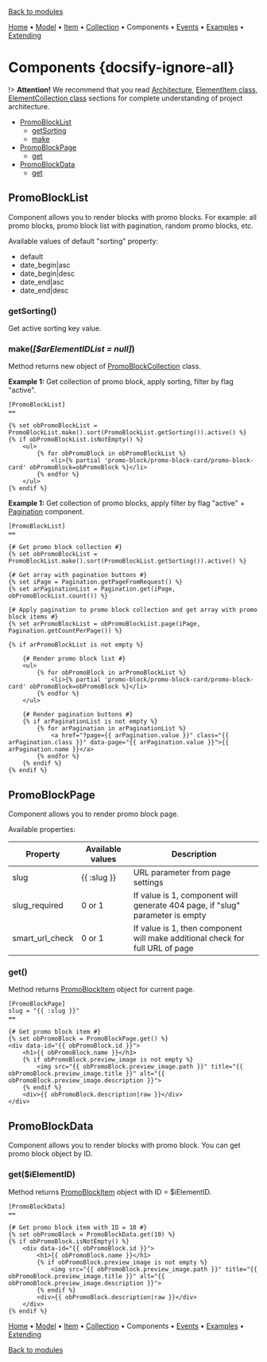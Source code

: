[Back to modules](modules/home.md)

[Home](modules/promo-block/home.md)
• [Model](modules/promo-block/model/model.md)
• [Item](modules/promo-block/item/item.md)
• [Collection](modules/promo-block/collection/collection.md)
• Components
• [Events](modules/promo-block/event/event.md)
• [Examples](modules/promo-block/examples/examples.md)
• [Extending](modules/promo-block/extending/extending.md)

# Components {docsify-ignore-all}

!> **Attention!**  We recommend that you read [Architecture](home.md#architecture), [ElementItem class](item-class/item-class.md),
[ElementCollection class](collection-class/collection-class.md) sections for complete understanding of  project architecture.

* [PromoBlockList](#promoblocklist)
  * [getSorting](#getsorting)
  * [make](#makearelementidlist-null)
* [PromoBlockPage](#promoblockpage)
  * [get](#get)
* [PromoBlockData](#promoblockdata)
  * [get](#getielementid)

## PromoBlockList

Component allows you to render blocks with promo blocks. For example: all promo blocks, promo block list with pagination,
random promo blocks, etc.

Available values of default "sorting" property:
  * default
  * date_begin|asc
  * date_begin|desc
  * date_end|asc
  * date_end|desc

### getSorting()

Get active sorting key value.

### make(_[$arElementIDList = null]_)

Method returns new object of [PromoBlockCollection](modules/promo-block/collection/collection.md) class.

**Example 1:** Get collection of promo block, apply sorting, filter by flag "active".
```twig
[PromoBlockList]
==

{% set obPromoBlockList = PromoBlockList.make().sort(PromoBlockList.getSorting()).active() %}
{% if obPromoBlockList.isNotEmpty() %}
    <ul>
        {% for obPromoBlock in obPromoBlockList %}
            <li>{% partial 'promo-block/promo-block-card/promo-block-card' obPromoBlock=obPromoBlock %}</li>
        {% endfor %}
    </ul>
{% endif %}
```

**Example 1:** Get collection of promo blocks, apply filter by flag "active" + [Pagination](https://github.com/lovata/oc-toolbox-plugin/wiki/Components#pagination) component.
```twig
[PromoBlockList]
==

{# Get promo block collection #}
{% set obPromoBlockList = PromoBlockList.make().sort(PromoBlockList.getSorting()).active() %}

{# Get array with pagination buttons #}
{% set iPage = Pagination.getPageFromRequest() %}
{% set arPaginationList = Pagination.get(iPage, obPromoBlockList.count()) %}

{# Apply pagination to promo block collection and get array with promo block items #}
{% set arPromoBlockList = obPromoBlockList.page(iPage, Pagination.getCountPerPage()) %}

{% if arPromoBlockList is not empty %}

    {# Render promo block list #}
    <ul>
        {% for obPromoBlock in arPromoBlockList %}
            <li>{% partial 'promo-block/promo-block-card/promo-block-card' obPromoBlock=obPromoBlock %}</li>
        {% endfor %}
    </ul>
    
    {# Render pagination buttons #}
    {% if arPaginationList is not empty %}
        {% for arPagination in arPaginationList %}
            <a href="?page={{ arPagination.value }}" class="{{ arPagination.class }}" data-page="{{ arPagination.value }}">{{ arPagination.name }}</a>
        {% endfor %}
    {% endif %}
{% endif %}
```

## PromoBlockPage

Component allows you to render promo block page.

Available properties:

|Property|Available values|Description|
|---|---|---|
|slug|{{ :slug }}|URL parameter from page settings|
|slug_required|0 or 1|If value is 1, component will generate 404 page, if "slug" parameter is empty|
|smart_url_check|0 or 1|If value is 1, then component will make additional check for full URL of page|

### get()

Method returns [PromoBlockItem](modules/promo-block/item/item.md#promo-blockitem) object for current page.

```twig
[PromoBlockPage]
slug = "{{ :slug }}"
==

{# Get promo block item #}
{% set obPromoBlock = PromoBlockPage.get() %}
<div data-id="{{ obPromoBlock.id }}">
    <h1>{{ obPromoBlock.name }}</h1>
    {% if obPromoBlock.preview_image is not empty %}
        <img src="{{ obPromoBlock.preview_image.path }}" title="{{ obPromoBlock.preview_image.title }}" alt="{{ obPromoBlock.preview_image.description }}">
    {% endif %}
    <div>{{ obPromoBlock.description|raw }}</div>
</div>
```

## PromoBlockData

Component allows you to render blocks with promo block. You can get promo block object by ID.

### get($iElementID)

Method returns [PromoBlockItem](modules/promo-block/item/item.md#promo-blockitem) object with ID = $iElementID.
```twig
[PromoBlockData]
==

{# Get promo block item with ID = 10 #}
{% set obPromoBlock = PromoBlockData.get(10) %}
{% if obPromoBlock.isNotEmpty() %}
    <div data-id="{{ obPromoBlock.id }}">
        <h1>{{ obPromoBlock.name }}</h1>
        {% if obPromoBlock.preview_image is not empty %}
            <img src="{{ obPromoBlock.preview_image.path }}" title="{{ obPromoBlock.preview_image.title }}" alt="{{ obPromoBlock.preview_image.description }}">
        {% endif %}
        <div>{{ obPromoBlock.description|raw }}</div>
    </div>
{% endif %}
```

[Home](modules/promo-block/home.md)
• [Model](modules/promo-block/model/model.md)
• [Item](modules/promo-block/item/item.md)
• [Collection](modules/promo-block/collection/collection.md)
• Components
• [Events](modules/promo-block/event/event.md)
• [Examples](modules/promo-block/examples/examples.md)
• [Extending](modules/promo-block/extending/extending.md)

[Back to modules](modules/home.md)
